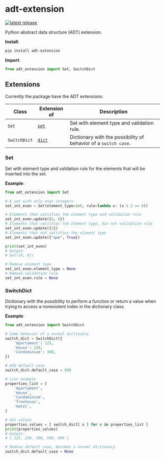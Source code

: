 # adt-extension
<a href="https://pypi.org/project/adt-extension/">
  <img src="https://img.shields.io/pypi/v/adt-extension.svg" alt="latest release" />
</a>

Python abstract data structure (ADT) extension.

**Install**:
```bash
pip install adt-extension
```

**Import**:
```python
from adt_extension import Set, SwitchDict
```

## Extensions
Currently the package have the ADT extensions:

| Class | Extension of | Description |
| ----- | ------------ | ----------- |
| `Set` | [`set`](https://docs.python.org/3.7/tutorial/datastructures.html#sets) | Set with element type and validation rule. |
| `SwitchDict` | [`dict`](https://docs.python.org/3.7/tutorial/datastructures.html#dictionaries) | Dictionary with the possibility of behavior of a `switch case`. |

### Set
Set with element type and validation rule for the elements that will be inserted into the set.

**Example**:
```python
from adt_extension import Set

# A set with only even integers
set_int_even = Set(element_type=int, rule=lambda x: (x % 2 == 0))

# Elements that satisfies the element type and validation rule
set_int_even.update({4, 6})
# Elements that satisfies the element type, but not validation rule
set_int_even.update({5})
# Elements that not satisfies the element type
set_int_even.update({"qwe", True})

print(set_int_even)
# Output:
# Set({4, 6})

# Remove element type
set_int_even.element_type = None
# Remove validation rule
set_int_even.rule = None
```

### SwitchDict
Dictionary with the possibility to perform a function or return a value when trying to access a nonexistent index in the dictionary class.

**Example**:
```python
from adt_extension import SwitchDict

# Same behavior of a normal dictionary
switch_dict = SwitchDict({
    'Apartament': 125,
    'House': 250,
    'Condominium': 300,
})

# Add default case
switch_dict.default_case = 999

# List example
properties_list = [
    'Apartament',
    'House',
    'Condominium',
    'Treehouse',
    'Hotel',
]

# Get values
properties_values = [ switch_dict[ x ] for x in properties_list ]
print(properties_values)
# Output:
# [ 125, 250, 300, 999, 999 ]

# Remove default case, becomes a normal dictionary
switch_dict.default_case = None
```
